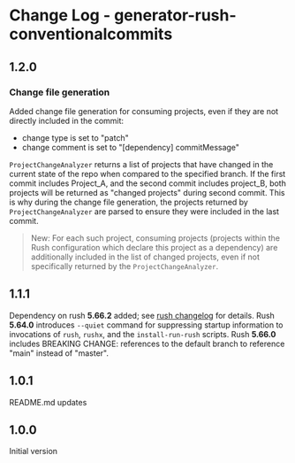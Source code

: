 # Change Log - generator-rush-conventionalcommits

## 1.2.0

### Change file generation

Added change file generation for consuming projects, even if they are not directly included in the commit:

- change type is set to "patch"
- change comment is set to "[dependency] commitMessage"

`ProjectChangeAnalyzer` returns a list of projects that have changed in the current state of the repo when compared to the specified branch.
If the first commit includes Project_A, and the second commit includes project_B, both projects will be returned as "changed projects" during second commit.
This is why during the change file generation, the projects returned by `ProjectChangeAnalyzer` are parsed to ensure they were included in the last commit.
> New: For each such project, consuming projects (projects within the Rush configuration which declare this project as a dependency) are additionally included in the list of changed projects, even if not specifically returned by the `ProjectChangeAnalyzer`.

## 1.1.1

Dependency on rush **5.66.2** added; see [rush changelog](https://github.com/microsoft/rushstack/blob/main/apps/rush/CHANGELOG.md) for details.
Rush **5.64.0** introduces `--quiet` command for suppressing startup information to invocations of `rush`, `rushx`, and the `install-run-rush` scripts.
Rush **5.66.0** includes BREAKING CHANGE: references to the default branch to reference "main" instead of "master".

## 1.0.1

README.md updates

## 1.0.0

Initial version

